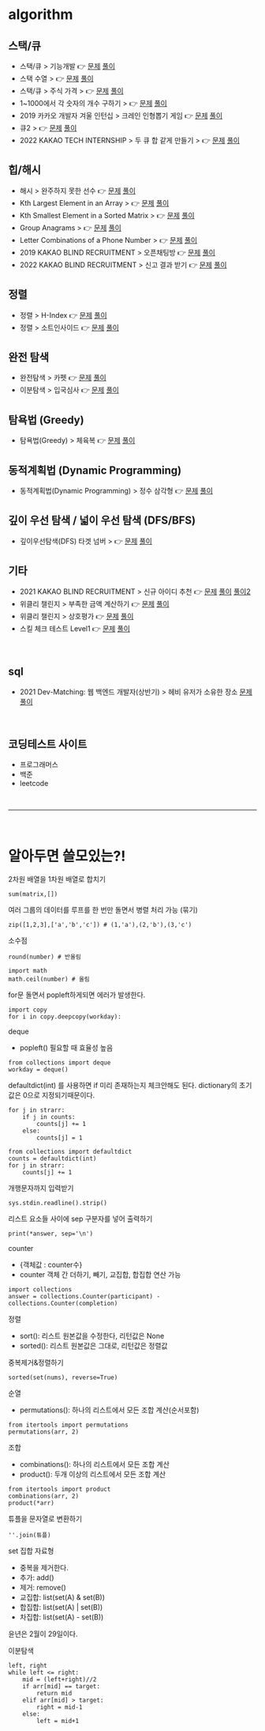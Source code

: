 # algorithm

## 스택/큐
* 스택/큐 > 기능개발 👉
[문제](https://programmers.co.kr/learn/courses/30/lessons/42586)
[풀이](https://github.com/nayoung240/algorithm/blob/main/functiondevlop.py)
* 스택 수열 > 👉
[문제](https://www.acmicpc.net/problem/1874)
[풀이](https://github.com/nayoung240/algorithm/blob/main/stacknumber.py)
* 스택/큐 > 주식 가격 > 👉
[문제](https://school.programmers.co.kr/learn/courses/30/lessons/42584)
[풀이](https://github.com/nayoung240/algorithm/blob/main/stockprice.py)
* 1~1000에서 각 숫자의 개수 구하기 > 👉
[문제](https://codingdojang.com/scode/504)
[풀이](https://github.com/nayoung240/algorithm/blob/main/numbercount.py)
* 2019 카카오 개발자 겨울 인턴십 > 크레인 인형뽑기 게임 👉
[문제](https://programmers.co.kr/learn/courses/30/lessons/64061?language=javascript)
[풀이](https://github.com/nayoung240/algorithm/blob/main/dolldraw.js)
* 큐2 > 👉
[문제](https://www.acmicpc.net/problem/18258)
[풀이](https://github.com/nayoung240/algorithm/blob/main/queue.py)
* 2022 KAKAO TECH INTERNSHIP > 두 큐 합 같게 만들기 > 👉
[문제](https://school.programmers.co.kr/learn/courses/30/lessons/118667)
[풀이](https://github.com/nayoung240/algorithm/blob/main/samequeue.py)

## 힙/해시
* 해시 > 완주하지 못한 선수 👉
[문제](https://programmers.co.kr/learn/courses/30/lessons/42576?language=python3#_=_)
[풀이](https://github.com/nayoung240/algorithm/blob/main/uncomplete.py)
* Kth Largest Element in an Array > 👉
[문제](https://leetcode.com/problems/kth-largest-element-in-an-array/description/)
[풀이](https://github.com/nayoung240/algorithm/blob/main/kthlagest.py)
* Kth Smallest Element in a Sorted Matrix > 👉
[문제](https://leetcode.com/problems/kth-smallest-element-in-a-sorted-matrix/description/)
[풀이](https://github.com/nayoung240/algorithm/blob/main/kthsmallest.py)
* Group Anagrams > 👉
[문제](https://leetcode.com/problems/group-anagrams/description/)
[풀이](https://github.com/nayoung240/algorithm/blob/main/groupanagram.py)
* Letter Combinations of a Phone Number > 👉
[문제](https://leetcode.com/problems/letter-combinations-of-a-phone-number/description/)
[풀이](https://github.com/nayoung240/algorithm/blob/main/phonenumbercombination.py)
* 2019 KAKAO BLIND RECRUITMENT > 오픈채팅방 👉
[문제](https://school.programmers.co.kr/learn/courses/30/lessons/42888)
[풀이](https://github.com/nayoung240/algorithm/blob/main/openchat.py)
* 2022 KAKAO BLIND RECRUITMENT > 신고 결과 받기 👉
[문제](https://school.programmers.co.kr/learn/courses/30/lessons/92334)
[풀이](https://github.com/nayoung240/algorithm/blob/main/reportmail.py)


## 정렬
* 정렬 > H-Index 👉
[문제](https://programmers.co.kr/learn/courses/30/lessons/42747)
[풀이](https://github.com/nayoung240/algorithm/blob/main/hindex.py)
* 정렬 > 소트인사이드 👉
[문제](https://www.acmicpc.net/problem/1427)
[풀이](https://github.com/nayoung240/algorithm/blob/main/sortinside.py)



## 완전 탐색
* 완전탐색 > 카펫 👉
[문제](https://programmers.co.kr/learn/courses/30/lessons/42842)
[풀이](https://github.com/nayoung240/algorithm/blob/main/carpet.py)
* 이분탐색 > 입국심사 👉
[문제](https://school.programmers.co.kr/learn/courses/30/lessons/43238)
[풀이](https://github.com/nayoung240/algorithm/blob/main/immigration.py)


## 탐욕법 (Greedy)
* 탐욕법(Greedy) > 체육복 👉
[문제](https://programmers.co.kr/learn/courses/30/lessons/42862)
[풀이](https://github.com/nayoung240/algorithm/blob/main/gymsuit.py)


## 동적계획법 (Dynamic Programming)
* 동적계획법(Dynamic Programming) > 정수 삼각형 👉
[문제](https://school.programmers.co.kr/learn/courses/30/lessons/43105)
[풀이](https://github.com/nayoung240/algorithm/blob/main/inttriangle.py)


## 깊이 우선 탐색 / 넓이 우선 탐색 (DFS/BFS)
* 깊이우선탐색(DFS) 타겟 넘버 > 👉
[문제](https://school.programmers.co.kr/learn/courses/30/lessons/43165?language=python3)
[풀이](https://github.com/nayoung240/algorithm/blob/main/targetnumber.py)


## 기타
* 2021 KAKAO BLIND RECRUITMENT > 신규 아이디 추천 👉
[문제](https://programmers.co.kr/learn/courses/30/lessons/72410)
[풀이](https://github.com/nayoung240/algorithm/blob/main/newid.js)
[풀이2](https://github.com/nayoung240/algorithm/blob/main/newid.py)
* 위클리 챌린지 > 부족한 금액 계산하기 👉
[문제](https://programmers.co.kr/learn/courses/30/lessons/82612)
[풀이](https://github.com/nayoung240/algorithm/blob/main/lackmoney.py)
* 위클리 챌린지 > 상호평가 👉
[문제](https://programmers.co.kr/learn/courses/30/lessons/83201)
[풀이](https://github.com/nayoung240/algorithm/blob/main/evaluation.py)
* 스킬 체크 테스트 Level1 👉
[문제](https://programmers.co.kr/skill_checks/403872)
[풀이](https://github.com/nayoung240/algorithm/blob/main/caldate.py)

<br>

## sql
* 2021 Dev-Matching: 웹 백엔드 개발자(상반기) > 헤비 유저가 소유한 장소
[문제](https://programmers.co.kr/learn/courses/30/lessons/77487)
[풀이](https://github.com/nayoung240/algorithm/blob/main/havyuser.sql)

<br>

## 코딩테스트 사이트
- 프로그래머스
- 백준
- leetcode

<br><hr><br>

# 알아두면 쓸모있는?!


2차원 배열을 1차원 배열로 합치기
```
sum(matrix,[])
```

여러 그룹의 데이터를 루프를 한 번만 돌면서 병렬 처리 가능 (묶기)
```
zip([1,2,3],['a','b','c']) # (1,'a'),(2,'b'),(3,'c')
```

소수점
```
round(number) # 반올림

import math
math.ceil(number) # 올림
```


for문 돌면서 popleft하게되면 에러가 발생한다.
```
import copy
for i in copy.deepcopy(workday):
```

deque
- popleft() 필요할 때 효율성 높음
```
from collections import deque 
workday = deque()
```

defaultdict(int) 를 사용하면 if 미리 존재하는지 체크안해도 된다.
dictionary의 초기값은 0으로 지정되기때문이다.
```
for j in strarr:
    if j in counts:
        counts[j] += 1
    else:
        counts[j] = 1
```
```
from collections import defaultdict
counts = defaultdict(int)
for j in strarr:
    counts[j] += 1
```

개행문자까지 입력받기
```
sys.stdin.readline().strip()
```

리스트 요소들 사이에 sep 구분자를 넣어 출력하기  
```
print(*answer, sep='\n')
```

counter
- {객체값 : counter수}
- counter 객체 간 더하기, 빼기, 교집합, 합집합 연산 가능
```
import collections
answer = collections.Counter(participant) - collections.Counter(completion)
```

정렬
- sort(): 리스트 원본값을 수정한다, 리턴값은 None
- sorted(): 리스트 원본값은 그대로, 리턴값은 정렬값

중복제거&정렬하기
```
sorted(set(nums), reverse=True)
```

순열
- permutations(): 하나의 리스트에서 모든 조합 계산(순서포함)
```
from itertools import permutations
permutations(arr, 2)
```

조합
- combinations(): 하나의 리스트에서 모든 조합 계산
- product(): 두개 이상의 리스트에서 모든 조합 계산
```
from itertools import product
combinations(arr, 2)
product(*arr)
```


튜플을 문자열로 변환하기
```
''.join(튜플)
```

set 집합 자료형
- 중복을 제거한다.
- 추가: add()
- 제거: remove()
- 교집합: list(set(A) & set(B))
- 합집합: list(set(A) | set(B))
- 차집합: list(set(A) - set(B))


윤년은 2월이 29일이다.


이분탐색
```
left, right
while left <= right:
    mid = (left+right)//2
    if arr[mid] == target:
        return mid
    elif arr[mid] > target:
        right = mid-1
    else:
        left = mid+1
```
